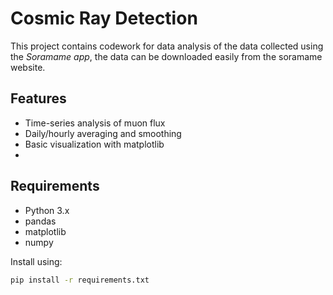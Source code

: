 # Cosmic Ray Detection

This project contains codework for data analysis of the data collected using the *Soramame app*, the data can be downloaded easily from the soramame website.


## Features

- Time-series analysis of muon flux
- Daily/hourly averaging and smoothing
- Basic visualization with matplotlib
- 

## Requirements

- Python 3.x
- pandas
- matplotlib
- numpy

Install using:
```bash
pip install -r requirements.txt
